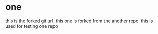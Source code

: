 # one
this is the forked git url.
this one is forked from the another repo.
this is used for testing 
one repo
